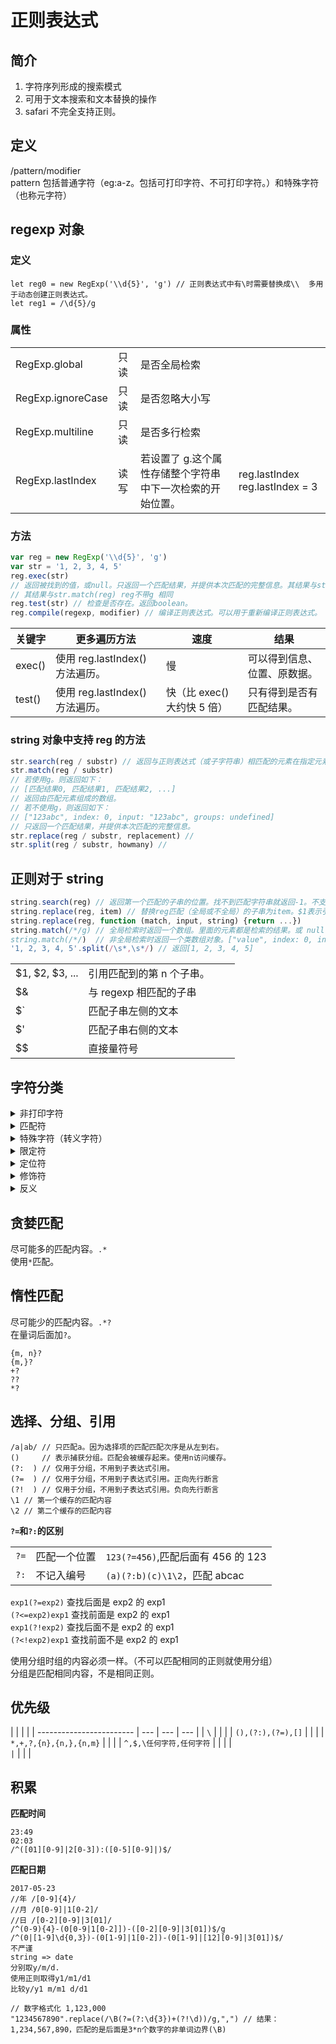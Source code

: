 # 正则表达式

## 简介

1. 字符序列形成的搜索模式
2. 可用于文本搜索和文本替换的操作
3. safari 不完全支持正则。

## 定义

/pattern/modifier  
pattern 包括普通字符（eg:a-z。包括可打印字符、不可打印字符。）和特殊字符（也称元字符）

## regexp 对象

### 定义

    let reg0 = new RegExp('\\d{5}', 'g') // 正则表达式中有\时需要替换成\\  多用于动态创建正则表达式。
    let reg1 = /\d{5}/g

### 属性

|                   |      |                                                           |                                 |
| ----------------- | ---- | --------------------------------------------------------- | ------------------------------- |
| RegExp.global     | 只读 | 是否全局检索                                              |                                 |
| RegExp.ignoreCase | 只读 | 是否忽略大小写                                            |                                 |
| RegExp.multiline  | 只读 | 是否多行检索                                              |                                 |
| RegExp.lastIndex  | 读写 | 若设置了 g.这个属性存储整个字符串中下一次检索的开始位置。 | reg.lastIndex reg.lastIndex = 3 |

### 方法

```js
var reg = new RegExp('\\d{5}', 'g')
var str = '1, 2, 3, 4, 5'
reg.exec(str)
// 返回被找到的值，或null。只返回一个匹配结果，并提供本次匹配的完整信息。其结果与str.match(reg) reg不带g 相同
// 其结果与str.match(reg) reg不带g 相同
reg.test(str) // 检查是否存在。返回boolean。
reg.compile(regexp, modifier) // 编译正则表达式。可以用于重新编译正则表达式。
```

| 关键字 | 更多遍历方法                   | 速度                       | 结果                         |
| ------ | ------------------------------ | -------------------------- | ---------------------------- |
| exec() | 使用 reg.lastIndex()方法遍历。 | 慢                         | 可以得到信息、位置、原数据。 |
| test() | 使用 reg.lastIndex()方法遍历。 | 快（比 exec()大约快 5 倍） | 只有得到是否有匹配结果。     |

### string 对象中支持 reg 的方法

```js
str.search(reg / substr) // 返回与正则表达式（或子字符串）相匹配的元素在指定元素中的下标。 number型。 若不匹配则返回-1
str.match(reg / substr)
// 若使用g。则返回如下：
// [匹配结果0, 匹配结果1, 匹配结果2, ...]
// 返回由匹配元素组成的数组。
// 若不使用g，则返回如下：
// ["123abc", index: 0, input: "123abc", groups: undefined]
// 只返回一个匹配结果，并提供本次匹配的完整信息。
str.replace(reg / substr, replacement) //
str.split(reg / substr, howmany) //
```

## 正则对于 string

```js
string.search(reg) // 返回第一个匹配的子串的位置。找不到匹配字符串就返回-1。不支持全局检索，因为它忽略正则表达式参数中的修饰符g。
string.replace(reg, item) // 替换reg匹配（全局或不全局）的子串为item。$1表示引用匹配到的第一个子串。
string.replace(reg, function (match, input, string) {return ...})
string.match(/*/g) // 全局检索时返回一个数组。里面的元素都是检索的结果。或 null
string.match(/*/)  // 非全局检索时返回一个类数组对象。["value", index: 0, input: '原string'] 或 null
'1, 2, 3, 4, 5'.split(/\s*,\s*/) // 返回[1, 2, 3, 4, 5]
```

|                 |                           |     |     |
| --------------- | ------------------------- | --- | --- |
| $1, $2, $3, ... | 引用匹配到的第 n 个子串。 |     |     |
| $&              | 与 regexp 相匹配的子串    |     |     |
| $`              | 匹配子串左侧的文本        |     |     |
| $'              | 匹配子串右侧的文本        |     |     |
| $$              | 直接量符号                |     |     |

## 字符分类

<details>
  <summary>非打印字符</summary>
  <code>
|字符|描述|  
|-|-|  
|\cx||  
|\f|换页符|  
|\n|换行符|  
|\r|回车符|  
|\s|空白字符。包括空格、制表符、换页符等|  
|\S|非空白字符|  
|\t|制表符|  
|\v|垂直制表符|  
  </code>
</details>

<details>
  <summary>匹配符</summary>
  <code>
|字符|描述|  
|-|-|  
|\w|匹配字母或数字或下划线或汉字，等价于[a-zA-Z0-9]|  
|\W|匹配不是ASCII字符组成的单词，等价于[^a-zA-Z0-9]|  
|\s|匹配任意的Unicode空白符|  
|\S|匹配非任意的Unicode空白符|  
|\d|数字[0-9]|  
|.|非换行符(\n)外的任意字符|  
|[\b]|退格直接量（特例）|  
  </code>
</details>

<details>
    <summary>特殊字符（转义字符）</summary>
    <p>简单说就是需要转义的字符。在需要转义的字符前面加`\`</p>
<table>
    <thead>
        <tr>
            <td>字符</td>
            <td>描述</td>
        </tr>
    </thead>
    <tbody>
        <tr>
            <td>$</td>
            <td></td>
        </tr>
        <tr>
            <td>()</td>
            <td></td>
        </tr>
        <tr>
            <td>{</td>
            <td></td>
        </tr>
        <tr>
            <td>[</td>
            <td></td>
        </tr>
        <tr>
            <td>+</td>
            <td></td>
        </tr>
        <tr>
            <td>*</td>
            <td></td>
        </tr>
        <tr>
            <td>/</td>
            <td></td>
        </tr>
        <tr>
            <td>|</td>
            <td></td>
        </tr>
        <tr>
            <td>^</td>
            <td></td>
        </tr>
        <tr>
            <td>.</td>
            <td></td>
        </tr>
        <tr>
            <td>?</td>
            <td></td>
        </tr>
    </tbody>
</table>
</details>

<details>
    <summary>限定符</summary>
    <code>
|字符|描述|
|-|-|
|*|>=0|
|+|>=1|
|?|0或1|
|{n}|n次。n>=0|
|{n,}|>=n。n>=0|
|{n,m}|n<=x<=m。n,m>=0|
没有最多m个的限定符
    </code>
</details>

<details>
    <summary>定位符</summary>
    <code>
|字符|描述|
|-|-|
|^|开头位置|
|$|结尾位置|
|\b|匹配一个字边界，即字与空格间的位置|
|\B|非字边界|
    </code>
</details>

<details>
    <summary>修饰符</summary>
    <code>
|符号|描述|
|-|-|
|i|不区分大小写|
|g|执行全文搜索|
|m|执行多行搜索|
|s|若设置为s则允许`.`包含`\n`，默认不包含。|
    </code>
</details>

<details>
    <summary>反义</summary>
    <code>
|符号|描述|
|-|-|
|[^x]|除了x以外的任意字符|
|\W||
|\S||
|\B|不是单词的开头或结束的位置|
    </code>
</details>

## 贪婪匹配

尽可能多的匹配内容。`.*`  
使用`*`匹配。

## 惰性匹配

尽可能少的匹配内容。`.*?`  
在量词后面加`?`。

```
{m, n}?
{m,}?
+?
??
*?
```

## 选择、分组、引用

```
/a|ab/ // 只匹配a。因为选择项的匹配匹配次序是从左到右。
()     // 表示捕获分组。匹配会被缓存起来。使用n访问缓存。
(?:  ) // 仅用于分组，不用到子表达式引用。
(?=  ) // 仅用于分组，不用到子表达式引用。正向先行断言
(?!  ) // 仅用于分组，不用到子表达式引用。负向先行断言
\1 // 第一个缓存的匹配内容
\2 // 第二个缓存的匹配内容
```

**`?=`和`?:`的区别**

|      |              |                                    |
| ---- | ------------ | ---------------------------------- |
| `?=` | 匹配一个位置 | `123(?=456)`,匹配后面有 456 的 123 |
| `?:` | 不记入编号   | `(a)(?:b)(c)\1\2`，匹配 abcac      |

`exp1(?=exp2)` 查找后面是 exp2 的 exp1  
`(?<=exp2)exp1` 查找前面是 exp2 的 exp1  
`exp1(?!exp2)` 查找后面不是 exp2 的 exp1  
`(?<!exp2)exp1` 查找前面不是 exp2 的 exp1

使用分组时组的内容必须一样。（不可以匹配相同的正则就使用分组）  
分组是匹配相同内容，不是相同正则。

## 优先级

|                          |     |     |
| ------------------------ | --- | --- | --- |
| `\`                      |     |     |
| `(),(?:),(?=),[]`        |     |     |
| `*,+,?,{n},{n,},{n,m}`   |     |     |
| `^,$,\任何字符,任何字符` |     |     |
| `                        | `   |     |     |

## 积累

**匹配时间**

    23:49
    02:03
    /^([01][0-9]|2[0-3]):([0-5][0-9]|)$/

**匹配日期**

    2017-05-23
    //年 /[0-9]{4}/
    //月 /0[0-9]|1[0-2]/
    //日 /[0-2][0-9]|3[01]/
    /^(0-9){4}-(0[0-9|1[0-2]])-([0-2][0-9]|3[01])$/g
    /^(0|[1-9]\d{0,3})-(0[1-9]|1[0-2])-(0[1-9]|[12][0-9]|3[01])$/
    不严谨
    string => date
    分别取y/m/d.
    使用正则取得y1/m1/d1
    比较y/y1 m/m1 d/d1

    // 数字格式化 1,123,000
    "1234567890".replace(/\B(?=(?:\d{3})+(?!\d))/g,",") // 结果：1,234,567,890，匹配的是后面是3*n个数字的非单词边界(\B)
